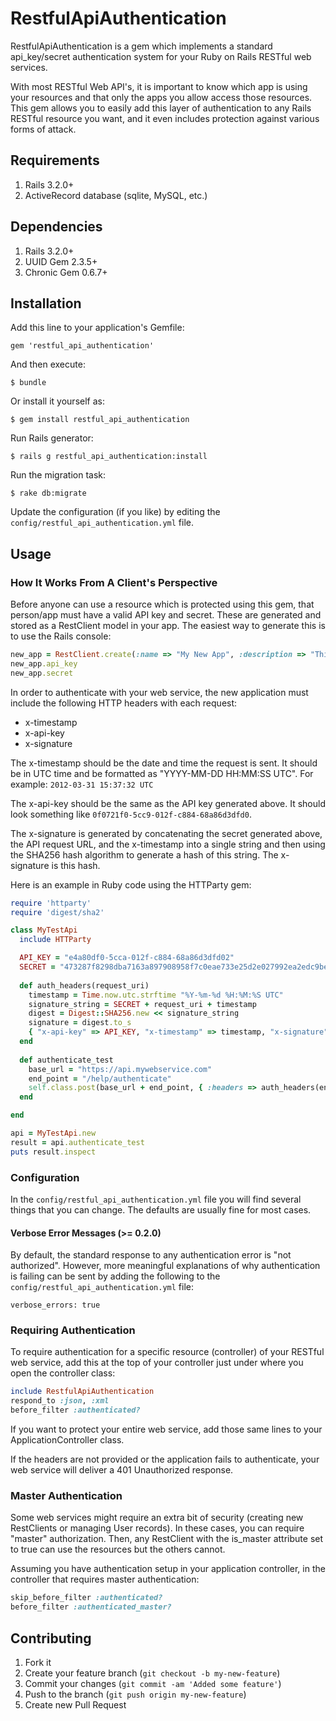 # RestfulApiAuthentication

RestfulApiAuthentication is a gem which implements a standard api_key/secret authentication system for your Ruby on Rails RESTful web services.

With most RESTful Web API's, it is important to know which app is using your resources and that only the apps you allow access those resources. This gem allows you to easily add this layer of authentication to any Rails RESTful resource you want, and it even includes protection against various forms of attack.

## Requirements

1. Rails 3.2.0+
2. ActiveRecord database (sqlite, MySQL, etc.)

## Dependencies

1. Rails 3.2.0+
2. UUID Gem 2.3.5+
3. Chronic Gem 0.6.7+

## Installation

Add this line to your application's Gemfile:

    gem 'restful_api_authentication'

And then execute:

    $ bundle

Or install it yourself as:

    $ gem install restful_api_authentication

Run Rails generator:

    $ rails g restful_api_authentication:install

Run the migration task:

    $ rake db:migrate

Update the configuration (if you like) by editing the `config/restful_api_authentication.yml` file.

## Usage

### How It Works From A Client's Perspective

Before anyone can use a resource which is protected using this gem, that person/app must have a valid API key and secret. These are generated and stored as a RestClient model in your app. The easiest way to generate this is to use the Rails console:

```ruby
new_app = RestClient.create(:name => "My New App", :description => "This is my new application that will access my RESTful API.")
new_app.api_key
new_app.secret
```

In order to authenticate with your web service, the new application must include the following HTTP headers with each request:
* x-timestamp
* x-api-key
* x-signature

The x-timestamp should be the date and time the request is sent. It should be in UTC time and be formatted as "YYYY-MM-DD HH:MM:SS UTC". For example: `2012-03-31 15:37:32 UTC`

The x-api-key should be the same as the API key generated above. It should look something like `0f0721f0-5cc9-012f-c884-68a86d3dfd0`.

The x-signature is generated by concatenating the secret generated above, the API request URL, and the x-timestamp into a single string and then using the SHA256 hash algorithm to generate a hash of this string. The x-signature is this hash.

Here is an example in Ruby code using the HTTParty gem:

```ruby
require 'httparty'
require 'digest/sha2'

class MyTestApi
  include HTTParty

  API_KEY = "e4a80df0-5cca-012f-c884-68a86d3dfd02"
  SECRET = "473287f8298dba7163a897908958f7c0eae733e25d2e027992ea2edc9bed2fa8"
  
  def auth_headers(request_uri)
    timestamp = Time.now.utc.strftime "%Y-%m-%d %H:%M:%S UTC"
    signature_string = SECRET + request_uri + timestamp
    digest = Digest::SHA256.new << signature_string
    signature = digest.to_s
    { "x-api-key" => API_KEY, "x-timestamp" => timestamp, "x-signature" => signature }
  end
  
  def authenticate_test
    base_url = "https://api.mywebservice.com"
    end_point = "/help/authenticate"
    self.class.post(base_url + end_point, { :headers => auth_headers(end_point) })
  end

end

api = MyTestApi.new
result = api.authenticate_test
puts result.inspect
```

### Configuration

In the `config/restful_api_authentication.yml` file you will find several things that you can change. The defaults are usually fine for most cases.

#### Verbose Error Messages (>= 0.2.0)

By default, the standard response to any authentication error is "not authorized". However, more meaningful explanations of why authentication is failing can be sent by adding the following to the `config/restful_api_authentication.yml` file:

```
verbose_errors: true
```

### Requiring Authentication

To require authentication for a specific resource (controller) of your RESTful web service, add this at the top of your controller just under where you open the controller class:

```ruby
include RestfulApiAuthentication
respond_to :json, :xml
before_filter :authenticated?
```

If you want to protect your entire web service, add those same lines to your ApplicationController class.

If the headers are not provided or the application fails to authenticate, your web service will deliver a 401 Unauthorized response.

### Master Authentication

Some web services might require an extra bit of security (creating new RestClients or managing User records). In these cases, you can require "master" authorization. Then, any RestClient with the is_master attribute set to true can use the resources but the others cannot.

Assuming you have authentication setup in your application controller, in the controller that requires master authentication:

```ruby
skip_before_filter :authenticated?
before_filter :authenticated_master?
```

## Contributing

1. Fork it
2. Create your feature branch (`git checkout -b my-new-feature`)
3. Commit your changes (`git commit -am 'Added some feature'`)
4. Push to the branch (`git push origin my-new-feature`)
5. Create new Pull Request
